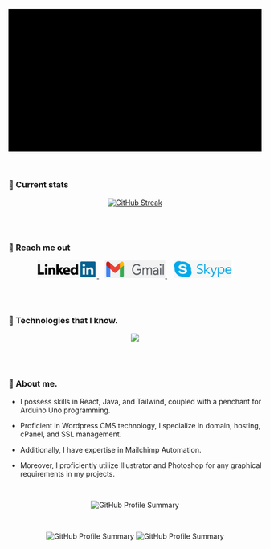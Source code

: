 <p align="center">
  <a href="https://git.io/streak-stats">
    <img src="https://raw.githubusercontent.com/MdRakibul-Hasan/MdRakibul-Hasan/main/images/github%20cover%20final.gif" alt="GitHub Streak" />
  </a>
</p>
<br>

### 📘 Current stats
<p align="center">
  <a href="https://git.io/streak-stats">
    <img src="https://github-readme-streak-stats.herokuapp.com?user=MdRakibul-Hasan&theme=github-dark-blue" alt="GitHub Streak" />
  </a>
</p>
<br><br>



<!-- [![GitHub Trends SVG](https://api.githubtrends.io/user/svg/MdRakibul-Hasan/repos?time_range=six_months&theme=dark)](https://githubtrends.io) -->
### 📘 Reach me out
<p align="center">
  <a href="https://www.linkedin.com/in/wordpress-web-developer-remote/">
    <img src="https://raw.githubusercontent.com/MdRakibul-Hasan/MdRakibul-Hasan/main/images/link%20din.jpg" alt="LinkedIn" width="120px" height="35px">
  </a> &nbsp;&nbsp;
  <a href="mailto:rakibulhassan847@gmail.com">
    <img src="https://raw.githubusercontent.com/MdRakibul-Hasan/MdRakibul-Hasan/main/images/gmail.jpg" alt="Email" width="120px" height="35px">
  </a>&nbsp;&nbsp;
   <a href="skype:rakibulhassan847?chat">
    <img src="https://raw.githubusercontent.com/MdRakibul-Hasan/MdRakibul-Hasan/main/images/skype.jpg" alt="skype:rakibulhassan847" width="120px" height="35px">
  </a>
</p>

<br><br>




### 📘 Technologies that I know.
<p align="center">
  <a>
    <img src="https://skillicons.dev/icons?i=js,arduino,c,cpp,css,firebase,git,github,html,ai,figma,linkedin,mongodb,ps,react,vercel,vite,vscode,wordpress,nodejs,nextjs,&theme=light" />
  </a>
</p>

<br><br>
### 📘 About me.

- I possess skills in React, Java, and Tailwind, coupled with a penchant for Arduino Uno programming.

- Proficient in Wordpress CMS technology, I specialize in domain, hosting, cPanel, and SSL management. 

- Additionally, I have expertise in Mailchimp Automation. 

- Moreover, I proficiently utilize Illustrator and Photoshop for any graphical requirements in my projects.

<br>
<p align="center">
<img src="https://github-profile-summary-cards.vercel.app/api/cards/profile-details?username=MdRakibul-Hasan&theme=dark" alt="GitHub Profile Summary" />

</p>


<br>


<p align="center">
  <img src="https://github-profile-summary-cards.vercel.app/api/cards/repos-per-language?username=MdRakibul-Hasan&theme=dark" alt="GitHub Profile Summary" width="45%" />
  <img src="https://github-profile-summary-cards.vercel.app/api/cards/most-commit-language?username=MdRakibul-Hasan&theme=dark" alt="GitHub Profile Summary" width="45%" />
</p>



